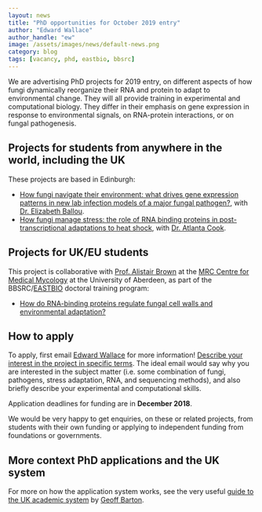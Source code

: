 ```yaml
---
layout: news
title: "PhD opportunities for October 2019 entry"
author: "Edward Wallace"
author_handle: "ew"
image: /assets/images/news/default-news.png
category: blog
tags: [vacancy, phd, eastbio, bbsrc]
---
```


We are advertising PhD projects for 2019 entry, on different aspects of how fungi dynamically reorganize their RNA and protein to adapt to environmental change. They will all provide training in experimental and computational biology. They differ in their emphasis on gene expression in response to environmental signals, on RNA-protein interactions, or on fungal pathogenesis.

## Projects for students from anywhere in the world, including the UK

These projects are based in Edinburgh:

* [How fungi navigate their environment: what drives gene expression patterns in new lab infection models of a major fungal pathogen?](https://www.findaphd.com/search/ProjectDetails.aspx?PJID=101105), with [Dr. Elizabeth Ballou]().
* [How fungi manage stress: the role of RNA binding proteins in post-transcriptional adaptations to heat shock](https://www.findaphd.com/search/ProjectDetails.aspx?PJID=101106), with [Dr. Atlanta Cook](http://cook.bio.ed.ac.uk/).


## Projects for UK/EU students

This project is collaborative with [Prof. Alistair Brown](https://www.abdn.ac.uk/ims/profiles/al.brown) at the [MRC Centre for Medical Mycology](https://www.abdn.ac.uk/cmm/) at the University of Aberdeen, as part of the BBSRC/[EASTBIO](http://www.eastscotbiodtp.ac.uk/) doctoral training program:

* [How do RNA-binding proteins regulate fungal cell walls and environmental adaptation?](https://www.findaphd.com/search/ProjectDetails.aspx?PJID=101173)

## How to apply

To apply, first email [Edward Wallace](ew) for more information! [Describe your interest in the project in specific terms](https://www.ed.ac.uk/informatics/postgraduate/apply/contacting-supervisors). The ideal email would say why you are interested in the subject matter (i.e. some combination of fungi, pathogens, stress adaptation, RNA, and sequencing methods), and also briefly describe your experimental and computational skills. 

Application deadlines for funding are in  **December 2018**.

We would be very happy to get enquiries, on these or related projects, from students with their own funding or applying to independent funding from foundations or governments.

## More context PhD applications and the UK system

For more on how the application system works, see the very useful [guide to the UK academic system](http://www.compbio.dundee.ac.uk/ftp/pdf/The_UK_Academic_system.pdf) by [Geoff Barton](http://www.compbio.dundee.ac.uk/).